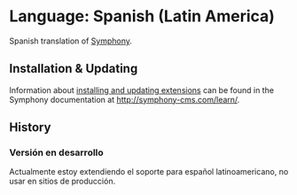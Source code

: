 # Language: Spanish (Latin America)

Spanish translation of [Symphony](http://www.symphony-cms.com).  

## Installation & Updating

Information about [installing and updating extensions](http://symphony-cms.com/learn/tasks/view/install-an-extension/) can be found in the Symphony documentation at <http://symphony-cms.com/learn/>.

## History

### Versión en desarrollo
Actualmente estoy extendiendo el soporte para español latinoamericano, no usar en sitios de producción.


